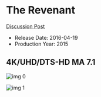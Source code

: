 # The Revenant

[Discussion Post](https://www.avsforum.com/threads/bass-eq-for-filtered-movies.2995212/post-56766884)

* Release Date: 2016-04-19
* Production Year: 2015

## 4K/UHD/DTS-HD MA 7.1

![img 0](https://fanart.tv/fanart/movies/281957/moviethumb/the-revenant-56d983d30c75a.jpg)

![img 1](https://i.imgur.com/1NUEYgk.png)


